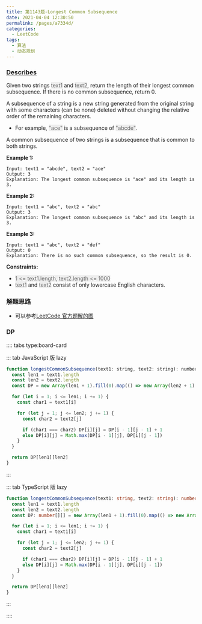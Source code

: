 ```yaml
---
title: 第1143题-Longest Common Subsequence
date: 2021-04-04 12:30:50
permalink: /pages/a7334d/
categories:
  - LeetCode
tags:
  - 算法
  - 动态规划
---
```


### [Describes](https://leetcode-cn.com/problems/longest-common-subsequence/)

Given two strings <span style="background: #eee; color: #666;">text1</span> and <span style="background: #eee; color: #666;">text2</span>, return the length of their longest common subsequence. If there is no common subsequence, return 0.

A subsequence of a string is a new string generated from the original string with some characters (can be none) deleted without changing the relative order of the remaining characters.

- For example, <span style="background: #eee; color: #666;">"ace"</span> is a subsequence of <span style="background: #eee; color: #666;">"abcde"</span>.

A common subsequence of two strings is a subsequence that is common to both strings.

<!-- more -->

**Example 1:**

```
Input: text1 = "abcde", text2 = "ace"
Output: 3
Explanation: The longest common subsequence is "ace" and its length is 3.
```

**Example 2:**

```
Input: text1 = "abc", text2 = "abc"
Output: 3
Explanation: The longest common subsequence is "abc" and its length is 3.
```

**Example 3:**

```
Input: text1 = "abc", text2 = "def"
Output: 0
Explanation: There is no such common subsequence, so the result is 0.
```

**Constraints:**

- <span style="background: #eee; color: #666;">1 <= text1.length, text2.length <= 1000</span>
- <span style="background: #eee; color: #666;">text1</span> and <span style="background: #eee; color: #666;">text2</span> consist of only lowercase English characters.

### 解题思路

- 可以参考[LeetCode 官方题解的图](https://leetcode-cn.com/problems/longest-common-subsequence/solution/zui-chang-gong-gong-zi-xu-lie-by-leetcod-y7u0/)

<DynamicImportPhotoSwipe 
  :items="[{src: 'https://cdn.jsdelivr.net/gh/xiaojun996/CDN/images/leetcode/longest-common-subsequence.png',thumbnail: 'https://cdn.jsdelivr.net/gh/xiaojun996/CDN/images/leetcode/longest-common-subsequence.png',w: 770,h: 578}]"
/>

### DP

:::: tabs type:board-card

::: tab JavaScript 版 lazy

```JavaScript
function longestCommonSubsequence(text1: string, text2: string): number {
  const len1 = text1.length
  const len2 = text2.length
  const DP = new Array(len1 + 1).fill(0).map(() => new Array(len2 + 1).fill(0))

  for (let i = 1; i <= len1; i += 1) {
    const char1 = text1[i]

    for (let j = 1; j <= len2; j += 1) {
      const char2 = text2[j]

      if (char1 === char2) DP[i][j] = DP[i - 1][j - 1] + 1
      else DP[i][j] = Math.max(DP[i - 1][j], DP[i][j - 1])
    }
  }

  return DP[len1][len2]
}
```

:::

::: tab TypeScript 版 lazy

```TypeScript
function longestCommonSubsequence(text1: string, text2: string): number {
  const len1 = text1.length
  const len2 = text2.length
  const DP: number[][] = new Array(len1 + 1).fill(0).map(() => new Array(len2 + 1).fill(0))

  for (let i = 1; i <= len1; i += 1) {
    const char1 = text1[i]

    for (let j = 1; j <= len2; j += 1) {
      const char2 = text2[j]

      if (char1 === char2) DP[i][j] = DP[i - 1][j - 1] + 1
      else DP[i][j] = Math.max(DP[i - 1][j], DP[i][j - 1])
    }
  }

  return DP[len1][len2]
}
```

:::

::::

